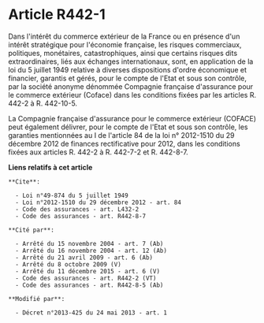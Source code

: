 # Article R442-1

Dans l'intérêt du commerce extérieur de la France ou en présence d'un intérêt stratégique pour l'économie française, les
risques commerciaux, politiques, monétaires, catastrophiques, ainsi que certains risques dits extraordinaires, liés aux
échanges internationaux, sont, en application de la loi du 5 juillet 1949 relative à diverses dispositions d'ordre économique
et financier, garantis et gérés, pour le compte de l'Etat et sous son contrôle, par la société anonyme dénommée Compagnie
française d'assurance pour le commerce extérieur (Coface) dans les conditions fixées par les articles R. 442-2 à R.
442-10-5. 

La Compagnie française d'assurance pour le commerce extérieur (COFACE) peut également délivrer, pour le compte de l'Etat et
sous son contrôle, les garanties mentionnées au I de l'article 84 de la loi n° 2012-1510 du 29 décembre 2012 de finances
rectificative pour 2012, dans les conditions fixées aux articles R. 442-2 à R. 442-7-2 et R. 442-8-7.

**Liens relatifs à cet article**

	**Cite**:

	  - Loi n°49-874 du 5 juillet 1949
	  - Loi n°2012-1510 du 29 décembre 2012 - art. 84
	  - Code des assurances - art. L432-2
	  - Code des assurances - art. R442-8-7

	**Cité par**:

	  - Arrêté du 15 novembre 2004 - art. 7 (Ab)
	  - Arrêté du 16 novembre 2004 - art. 12 (Ab)
	  - Arrêté du 21 avril 2009 - art. 6 (Ab)
	  - Arrêté du 8 octobre 2009 (V)
	  - Arrêté du 11 décembre 2015 - art. 6 (V)
	  - Code des assurances - art. R442-2 (VT)
	  - Code des assurances - art. R442-8-5 (Ab)

	**Modifié par**:

	  - Décret n°2013-425 du 24 mai 2013 - art. 1
